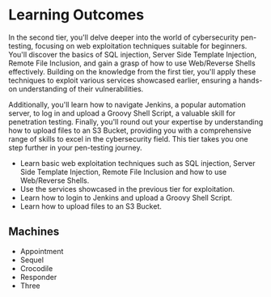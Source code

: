 # Learning Outcomes

In the second tier, you'll delve deeper into the world of cybersecurity pen-testing, focusing on web exploitation techniques suitable for beginners. You'll discover the basics of SQL injection, Server Side Template Injection, Remote File Inclusion, and gain a grasp of how to use Web/Reverse Shells effectively. Building on the knowledge from the first tier, you'll apply these techniques to exploit various services showcased earlier, ensuring a hands-on understanding of their vulnerabilities.

Additionally, you'll learn how to navigate Jenkins, a popular automation server, to log in and upload a Groovy Shell Script, a valuable skill for penetration testing. Finally, you'll round out your expertise by understanding how to upload files to an S3 Bucket, providing you with a comprehensive range of skills to excel in the cybersecurity field. This tier takes you one step further in your pen-testing journey.

- Learn basic web exploitation techniques such as SQL injection, Server Side Template Injection, Remote File Inclusion and how to use Web/Reverse Shells.
- Use the services showcased in the previous tier for exploitation.
- Learn how to login to Jenkins and upload a Groovy Shell Script.
- Learn how to upload files to an S3 Bucket.

## Machines
- Appointment
- Sequel
- Crocodile
- Responder
- Three
